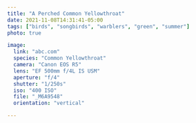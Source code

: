 ```yaml
---
title: "A Perched Common Yellowthroat"
date: 2021-11-08T14:31:41-05:00
tags: ["birds", "songbirds", "warblers", "green", "summer"]
photo: true

image:
  link: "abc.com"
  species: "Common Yellowthroat"
  camera: "Canon EOS R5"
  lens: "EF 500mm f/4L IS USM"
  aperture: "f/4"
  shutter: "1/250s"
  iso: "400 ISO"
  file: "_M6A9548"
  orientation: "vertical"

---
```

